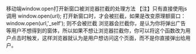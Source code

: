 移动端window.open打开新窗口被浏览器拦截的处理方法
【注】只有直接使用js调用 window.open(url); 打开新窗口时，才会被拦截，如果是改变原理额窗口：window.open(url,'_self'); 则不会被拦截
浏览器会拦截你，是认为你将弹出广告等用户不想得到的窗体，所以如果不想让浏览器拦截你，你可以将这个函数改为用户点击时触发，这样浏览器就认为是用户想访问这个页面，而不是你直接弹出给用户。
